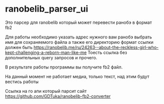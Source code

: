 # ranobelib_parser_ui

Это парсер для ranobelib который может перевести ранобэ в формат fb2

Для работы необходимо указать адрес нужного вам ранобэ
выбрать имя для сохраняемого файла а также его директорию
формат ссылки должен быть https://ranobelib.me/ru/24263--about-the-reckless-girl-who-kept-challenging-a-reborn-man-like-me
Тоесть ссылка без дополнительных query запросов и прочего.

В результате работы программы вы получите fb2 файл.

На данный момент не работает медиа, только текст, над этим будут вестись работы

Ссылка на го апи который парсит сайт https://github.com/GDTuka/ranobelib-fb2-converter